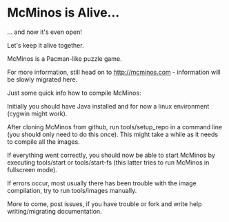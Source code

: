# McMinos is Alive...
... and now it's even open!

Let's keep it alive together.

McMinos is a Pacman-like puzzle game.

For more information, still head on to http://mcminos.com - 
information will be slowly migrated here.

Just some quick info how to compile McMinos:

Initially you should have Java installed and for now a linux environment (cygwin might work).

After cloning McMinos from github, run tools/setup_repo 
in a command line (you should only need to do this once).
This might take a while as it needs to compile all the images.

If everything went correctly, you should now be able to start McMinos by
executing tools/start or tools/start-fs (this latter tries to run McMinos
in fullscreen mode).

If errors occur, most usually there has been trouble with the image compilation,
try to run tools/images manually.

More to come, post issues, if you have trouble or fork and write help
writing/migrating documentation.

